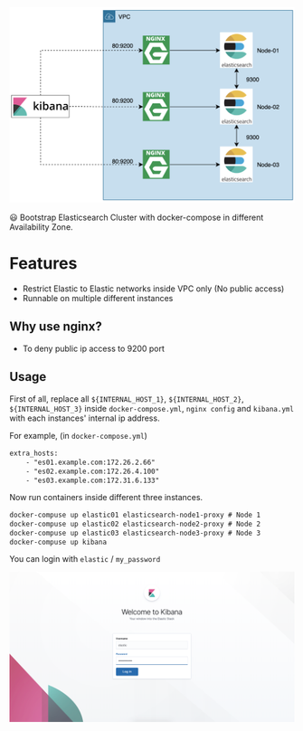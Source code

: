![topology](topology.png)

😃 Bootstrap Elasticsearch Cluster with docker-compose in different Availability Zone.

# Features

- Restrict Elastic to Elastic networks inside VPC only (No public access)
- Runnable on multiple different instances

## Why use nginx?

- To deny public ip access to 9200 port

## Usage

First of all, replace all `${INTERNAL_HOST_1}`, `${INTERNAL_HOST_2}`, `${INTERNAL_HOST_3}` inside `docker-compose.yml`, `nginx config` and `kibana.yml` with each instances' internal ip address.

For example, (in `docker-compose.yml`)

```
extra_hosts:
    - "es01.example.com:172.26.2.66"
    - "es02.example.com:172.26.4.100"
    - "es03.example.com:172.31.6.133"
```

Now run containers inside different three instances.

```
docker-compuse up elastic01 elasticsearch-node1-proxy # Node 1
docker-compuse up elastic02 elasticsearch-node2-proxy # Node 2
docker-compuse up elastic03 elasticsearch-node3-proxy # Node 3
docker-compuse up kibana
```

You can login with `elastic` / `my_password`

![kibana](kibana.png)

